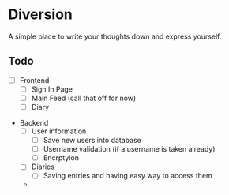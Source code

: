 # Diversion
A simple place to write your thoughts down and express yourself. 
## Todo
- [ ] Frontend
	- [ ] Sign In Page
	- [ ] Main Feed (call that off for now)
	- [ ] Diary
- Backend
	- [ ] User information
		- [ ] Save new users into database
		- [ ] Username validation (if a username is taken already)
		- [ ] Encrptyion 
	- [ ] Diaries
		- [ ] Saving entries and having easy way to access them
	- 